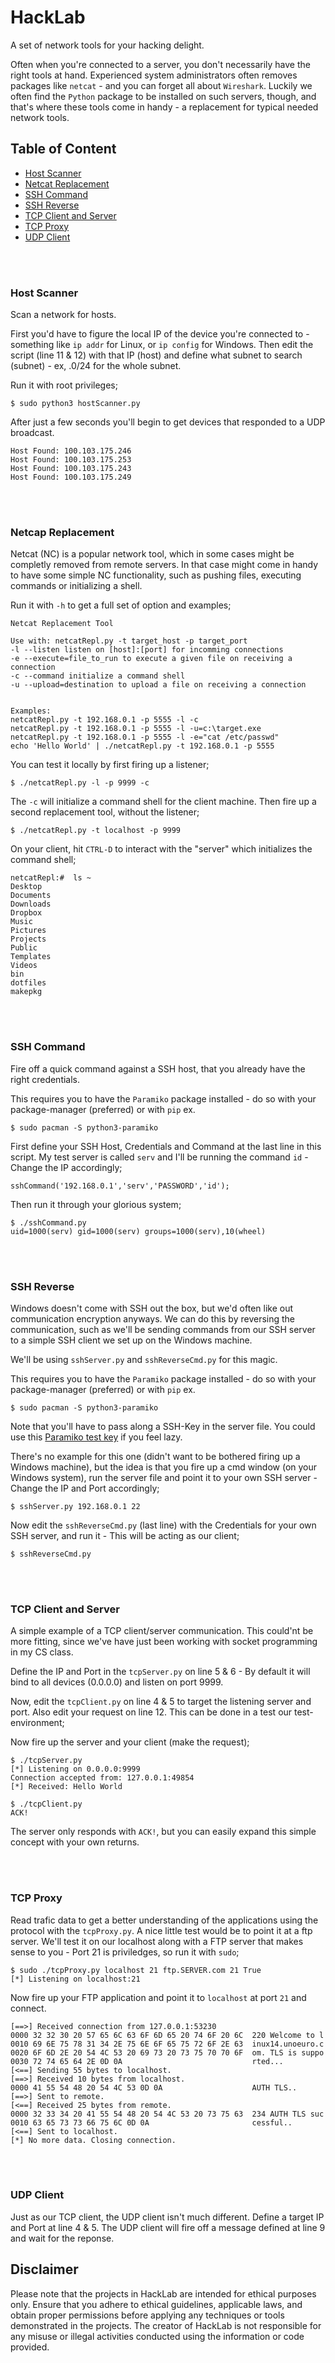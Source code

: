 # HackLab
A set of network tools for your hacking delight. 

Often when you're connected to a server, you don't necessarily have the right tools at hand. Experienced system administrators often removes packages like `netcat` - and you can forget all about `Wireshark`. Luckily we often find the `Python` package to be installed on such servers, though, and that's where these tools come in handy - a replacement for typical needed network tools. 

## Table of Content
* [Host Scanner](https://github.com/victorpreston/HackLab/tree/master/HostScanner)
* [Netcat Replacement](#netcat-replacement)
* [SSH Command](#ssh-command)
* [SSH Reverse](#ssh-reverse)
* [TCP Client and Server](#tcp-client-and-server)
* [TCP Proxy](#tcp-proxy)
* [UDP Client](#udp-client)

<br><br>
### Host Scanner
Scan a network for hosts.

First you'd have to figure the local IP of the device you're connected to - something like `ip addr` for Linux, or `ip config` for Windows. Then edit the script (line 11 & 12) with that IP (host) and define what subnet to search (subnet) - ex, .0/24 for the whole subnet.

Run it with root privileges;

    $ sudo python3 hostScanner.py

After just a few seconds you'll begin to get devices that responded to a UDP broadcast.

```
Host Found: 100.103.175.246
Host Found: 100.103.175.253
Host Found: 100.103.175.243
Host Found: 100.103.175.249
```

<br><br>
### Netcap Replacement
Netcat (NC) is a popular network tool, which in some cases might be completly removed from remote servers. In that case might come in handy to have some simple NC functionality, such as pushing files, executing commands or initializing a shell. 

Run it with `-h` to get a full set of option and examples;

```
Netcat Replacement Tool

Use with: netcatRepl.py -t target_host -p target_port
-l --listen listen on [host]:[port] for incomming connections
-e --execute=file_to_run to execute a given file on receiving a connection
-c --command initialize a command shell
-u --upload=destination to upload a file on receiving a connection


Examples: 
netcatRepl.py -t 192.168.0.1 -p 5555 -l -c
netcatRepl.py -t 192.168.0.1 -p 5555 -l -u=c:\target.exe
netcatRepl.py -t 192.168.0.1 -p 5555 -l -e="cat /etc/passwd"
echo 'Hello World' | ./netcatRepl.py -t 192.168.0.1 -p 5555
```

You can test it locally by first firing up a listener;

    $ ./netcatRepl.py -l -p 9999 -c
    
The `-c` will initialize a command shell for the client machine. Then fire up a second replacement tool, without the listener;

    $ ./netcatRepl.py -t localhost -p 9999
    
On your client, hit `CTRL-D` to interact with the "server" which initializes the command shell;

```
netcatRepl:#  ls ~
Desktop
Documents
Downloads
Dropbox
Music
Pictures
Projects
Public
Templates
Videos
bin
dotfiles
makepkg
```

<br><br>
### SSH Command
Fire off a quick command against a SSH host, that you already have the right credentials. 

This requires you to have the `Paramiko` package installed - do so with your package-manager (preferred) or with `pip` ex.

    $ sudo pacman -S python3-paramiko

First define your SSH Host, Credentials and Command at the last line in this script. My test server is called `serv` and I'll be running the command `id` - Change the IP accordingly;

```
sshCommand('192.168.0.1','serv','PASSWORD','id');
```

Then run it through your glorious system;

```
$ ./sshCommand.py 
uid=1000(serv) gid=1000(serv) groups=1000(serv),10(wheel)
```

<br><br>
### SSH Reverse
Windows doesn't come with SSH out the box, but we'd often like out communication encryption anyways. We can do this by reversing the communication, such as we'll be sending commands from our SSH server to a simple SSH client we set up on the Windows machine. 

We'll be using `sshServer.py` and `sshReverseCmd.py` for this magic. 

This requires you to have the `Paramiko` package installed - do so with your package-manager (preferred) or with `pip` ex.

    $ sudo pacman -S python3-paramiko
    
Note that you'll have to pass along a SSH-Key in the server file. You could use this [Paramiko test key](https://github.com/paramiko/paramiko/blob/master/demos/test_rsa.key) if you feel lazy.

There's no example for this one (didn't want to be bothered firing up a Windows machine), but the idea is that you fire up a cmd window (on your Windows system), run the server file and point it to your own SSH server - Change the IP and Port accordingly;

    $ sshServer.py 192.168.0.1 22
    
Now edit the `sshReverseCmd.py` (last line) with the Credentials for your own SSH server, and run it - This will be acting as our client; 

    $ sshReverseCmd.py

<br><br>
### TCP Client and Server
A simple example of a TCP client/server communication. This could'nt be more fitting, since we've have just been working with socket programming in my CS class. 

Define the IP and Port in the `tcpServer.py` on line 5 & 6 - By default it will bind to all devices (0.0.0.0) and listen on port 9999.


Now, edit the `tcpClient.py` on line 4 & 5 to target the listening server and port. Also edit your request on line 12. This can be done in a test our test-environment;

Now fire up the server and your client (make the request);

```
$ ./tcpServer.py 
[*] Listening on 0.0.0.0:9999
Connection accepted from: 127.0.0.1:49854
[*] Received: Hello World
```

```
$ ./tcpClient.py
ACK!
```

The server only responds with `ACK!`, but you can easily expand this simple concept with your own returns.

<br><br>
### TCP Proxy
Read trafic data to get a better understanding of the applications using the protocol with the `tcpProxy.py`. A nice little test would be to point it at a ftp server. We'll test it on our localhost along with a FTP server that makes sense to you - Port 21 is priviledges, so run it with `sudo`;

```
$ sudo ./tcpProxy.py localhost 21 ftp.SERVER.com 21 True
[*] Listening on localhost:21
```

Now fire up your FTP application and point it to `localhost` at port `21` and connect.

```
[==>] Received connection from 127.0.0.1:53230
0000 32 32 30 20 57 65 6C 63 6F 6D 65 20 74 6F 20 6C  220 Welcome to l
0010 69 6E 75 78 31 34 2E 75 6E 6F 65 75 72 6F 2E 63  inux14.unoeuro.c
0020 6F 6D 2E 20 54 4C 53 20 69 73 20 73 75 70 70 6F  om. TLS is suppo
0030 72 74 65 64 2E 0D 0A                             rted...
[<==] Sending 55 bytes to localhost.
[==>] Received 10 bytes from localhost.
0000 41 55 54 48 20 54 4C 53 0D 0A                    AUTH TLS..
[==>] Sent to remote.
[<==] Received 25 bytes from remote.
0000 32 33 34 20 41 55 54 48 20 54 4C 53 20 73 75 63  234 AUTH TLS suc
0010 63 65 73 73 66 75 6C 0D 0A                       cessful..
[<==] Sent to localhost.
[*] No more data. Closing connection.
```

<br><br>
### UDP Client
Just as our TCP client, the UDP client isn't much different. Define a target IP and Port at line 4 & 5. The UDP client will fire off a message defined at line 9 and wait for the reponse. 

## Disclaimer

Please note that the projects in HackLab are intended for ethical purposes only. Ensure that you adhere to ethical guidelines, applicable laws, and obtain proper permissions before applying any techniques or tools demonstrated in the projects. The creator of HackLab is not responsible for any misuse or illegal activities conducted using the information or code provided.



